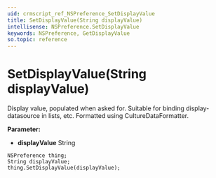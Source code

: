```yaml
---
uid: crmscript_ref_NSPreference_SetDisplayValue
title: SetDisplayValue(String displayValue)
intellisense: NSPreference.SetDisplayValue
keywords: NSPreference, GetDisplayValue
so.topic: reference
---
```


# SetDisplayValue(String displayValue)

Display value, populated when asked for. Suitable for binding display-datasource in lists, etc. Formatted using CultureDataFormatter.

**Parameter:** 
* **displayValue** String

```crmscript
NSPreference thing;
String displayValue;
thing.SetDisplayValue(displayValue);
```

